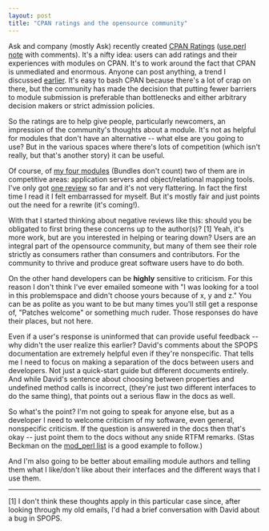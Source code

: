 ```yaml
---
layout: post
title: "CPAN ratings and the opensource community"
---
```




Ask and company (mostly Ask) recently created <a href="http://cpanratings.perl.org/">CPAN Ratings</a> (<a href="http://use.perl.org/article.pl?sid=03/08/13/1350221&mode=nested&tid=32">use.perl note</a> with comments). It's a nifty idea: users can add ratings and their experiences with modules on CPAN. It's to work around the fact that CPAN is unmediated and enormous. Anyone can post anything, a trend I discussed <a href="/2003/06/26/dangers_of_cpan.html">earlier</a>. It's easy to bash CPAN because there's a lot of crap on there, but the community has made the decision that putting fewer barriers to module submission is preferable than bottlenecks and either arbitrary decision makers or strict admission policies. 

<p>So the ratings are to help give people, particularly newcomers, an impression of the community's thoughts about a module. It's not as helpful for modules that don't have an alternative -- what else are you going to use? But in the various spaces where there's lots of competition (which isn't really, but that's another story) it can be useful.</p>

<p>Of course, of <a href="http://search.cpan.org/author/CWINTERS/">my four modules</a> (Bundles don't count) two of them are in competitive areas: application servers and object/relational mapping tools. I've only got <a href="http://cpanratings.perl.org/d/SPOPS">one review</a> so far and it's not very flattering. In fact the first time I read it I felt embarrassed for myself. But it's mostly fair and just points out the need for a rewrite (it's coming!).</p>

<p>With that I started thinking about negative reviews like this: should you be obligated to first bring these concerns up to the author(s)? [1] Yeah, it's more work, but are you interested in helping or tearing down? Users are an integral part of the opensource community, but many of them see their role strictly as consumers rather than consumers and contributors. For the community to thrive and produce great software users have to do both.</p>

<p>On the other hand developers can be <b>highly</b> sensitive to criticism. For this reason I don't think I've ever emailed someone with "I was looking for a tool in this problemspace and didn't choose yours because of x, y and z." You can be as polite as you want to be but many times you'll still get a response of, "Patches welcome" or something much ruder. Those responses do have their places, but not here.</p>

<p>Even if a user's response is uninformed that can provide useful feedback -- why didn't the user realize this earlier? David's comments about the SPOPS documentation are extremely helpful even if they're nonspecific. That tells me I need to focus on making a separation of the docs between users and developers. Not just a quick-start guide but different documents entirely. And while David's sentence about choosing between properties and undefined method calls is incorrect, (they're just two different interfaces to do the same thing), that points out a serious flaw in the docs as well.</p>

<p>So what's the point? I'm not going to speak for anyone else, but as a developer I need to welcome criticism of my software, even general, nonspecific criticism. If the question is answered in the docs then that's okay -- just point them to the docs without any snide RTFM remarks. (Stas Beckman on the <a href="http://mathforum.org/epigone/modperl">mod_perl list</a> is a good example to follow.)</p>

<p>And I'm also going to be better about emailing module authors and telling them what I like/don't like about their interfaces and the different ways that I use them.</p>

<p><hr>
<p>[1] I don't think these thoughts apply in this particular case since, after looking through my old emails, I'd had a brief conversation with David about a bug in SPOPS.</p>



